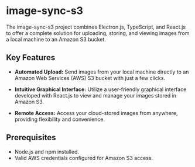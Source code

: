 # image-sync-s3

The image-sync-s3 project combines Electron.js, TypeScript, and React.js to offer a complete solution for uploading, storing, and viewing images from a local machine to an Amazon S3 bucket.

## Key Features

- **Automated Upload:** Send images from your local machine directly to an Amazon Web Services (AWS) S3 bucket with just a few clicks.

- **Intuitive Graphical Interface:** Utilize a user-friendly graphical interface developed with React.js to view and manage your images stored in Amazon S3.

- **Remote Access:** Access your cloud-stored images from anywhere, providing flexibility and convenience.

## Prerequisites

- Node.js and npm installed.
- Valid AWS credentials configured for Amazon S3 access.
